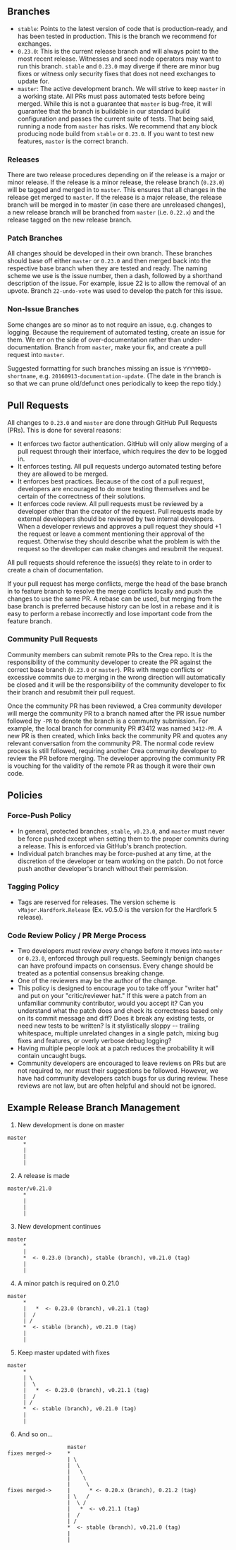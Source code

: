## Branches
- `stable`: Points to the latest version of code that is production-ready, and has been tested in production. This is the branch we recommend for exchanges.
- `0.23.0`: This is the current release branch and will always point to the most recent release. Witnesses and seed node operators may want to run this branch. `stable` and `0.23.0` may diverge if there are minor bug fixes or witness only security fixes that does not need exchanges to update for. 
- `master`: The active development branch. We will strive to keep `master` in a working state. All PRs must pass automated tests before being merged. While this is not a guarantee that `master` is bug-free, it will guarantee that the branch is buildable in our standard build configuration and passes the current suite of tests. That being said, running a node from `master` has risks.  We recommend that any block producing node build from `stable` or `0.23.0`. If you want to test new features, `master` is the correct branch.

### Releases

There are two release procedures depending on if the release is a major or minor release. If the release is a minor release, the release branch (`0.23.0`) will be tagged and merged in to `master`. This ensures that all changes in the release get merged to `master`. If the release is a major release, the release branch will be merged in to master (in case there are unreleased changes), a new release branch will be branched from `master` (i.e. `0.22.x`) and the release tagged on the new release branch.

### Patch Branches

All changes should be developed in their own branch. These branches should base off either `master` or `0.23.0` and then merged back into the respective base branch when they are tested and ready. The naming scheme we use is the issue number, then a dash, followed by a shorthand description of the issue. For example, issue 22 is to allow the removal of an upvote. Branch `22-undo-vote` was used to develop the patch for this issue.

### Non-Issue Branches

Some changes are so minor as to not require an issue, e.g. changes to logging. Because the requirement of automated testing, create an issue for them. We err on the side of over-documentation rather than under-documentation.  Branch from `master`, make your fix, and create a pull request into `master`.

Suggested formatting for such branches missing an issue is `YYYYMMDD-shortname`, e.g. `20160913-documentation-update`.  (The date in the branch is so that we can prune old/defunct ones periodically to keep the repo tidy.)

## Pull Requests

All changes to `0.23.0` and `master` are done through GitHub Pull Requests (PRs). This is done for several reasons:

- It enforces two factor authentication. GitHub will only allow merging of a pull request through their interface, which requires the dev to be logged in.
- It enforces testing. All pull requests undergo automated testing before they are allowed to be merged.
- It enforces best practices. Because of the cost of a pull request, developers are encouraged to do more testing themselves and be certain of the correctness of their solutions.
- It enforces code review. All pull requests must be reviewed by a developer other than the creator of the request. Pull requests made by external developers should be reviewed by two internal developers. When a developer reviews and approves a pull request they should +1 the request or leave a comment mentioning their approval of the request. Otherwise they should describe what the problem is with the request so the developer can make changes and resubmit the request.

All pull requests should reference the issue(s) they relate to in order to create a chain of documentation.

If your pull request has merge conflicts, merge the head of the base branch in to feature branch to resolve the merge conflicts locally and push the changes to use the same PR. A rebase can be used, but merging from the base branch is preferred because history can be lost in a rebase and it is easy to perform a rebase incorrectly and lose important code from the feature branch.

### Community Pull Requests

Community members can submit remote PRs to the Crea repo. It is the responsibility of the community developer to create the PR against the correct base branch (`0.23.0` or `master`). PRs with merge conflicts or excessive commits due to merging in the wrong direction will automatically be closed and it will be the responsibility of the community developer to fix their branch and resubmit their pull request.

Once the community PR has been reviewed, a Crea community developer will merge the community PR to a branch named after the PR issue number followed by `-PR` to denote the branch is a community submission. For example, the local branch for community PR #3412 was named `3412-PR`. A new PR is then created, which links back the community PR and quotes any relevant conversation from the community PR. The normal code review process is still followed, requiring another Crea community developer to review the PR before merging. The developer approving the community PR is vouching for the validity of the remote PR as though it were their own code.

## Policies

### Force-Push Policy

- In general, protected branches, `stable`, `v0.23.0`, and `master` must never be force pushed except when setting them to the proper commits during a release. This is enforced via GitHub's branch protection.
- Individual patch branches may be force-pushed at any time, at the discretion of the developer or team working on the patch. Do not force push another developer's branch without their permission.

### Tagging Policy

- Tags are reserved for releases. The version scheme is `vMajor.Hardfork.Release` (Ex. v0.5.0 is the version for the Hardfork 5 release).

### Code Review Policy / PR Merge Process

- Two developers *must* review *every* change before it moves into `master` or `0.23.0`, enforced through pull requests. Seemingly benign changes can have profound impacts on consensus. Every change should be treated as a potential consensus breaking change.
- One of the reviewers may be the author of the change.
- This policy is designed to encourage you to take off your "writer hat" and put on your "critic/reviewer hat."  If this were a patch from an unfamiliar community contributor, would you accept it?  Can you understand what the patch does and check its correctness based only on its commit message and diff? Does it break any existing tests, or need new tests to be written? Is it stylistically sloppy -- trailing whitespace, multiple unrelated changes in a single patch, mixing bug fixes and features, or overly verbose debug logging?
- Having multiple people look at a patch reduces the probability it will contain uncaught bugs.
- Community developers are encouraged to leave reviews on PRs but are not required to, nor must their suggestions be followed. However, we have had community developers catch bugs for us during review. These reviews are not law, but are often helpful and should not be ignored.

## Example Release Branch Management 

1. New development is done on master
```
master
     *
     |
     |
     |
```

2. A release is made
```
master/v0.21.0
     *
     |
     |
     |
```

3. New development continues
```
master
     *
     |
     *  <- 0.23.0 (branch), stable (branch), v0.21.0 (tag)
     |
     |
```

4. A minor patch is required on 0.21.0
```
master
     *
     |   *  <- 0.23.0 (branch), v0.21.1 (tag)
     |  /
     | /
     *  <- stable (branch), v0.21.0 (tag)
     |
     |
```

5. Keep master updated with fixes
```
master
     *
     | \
     |  \
     |   *  <- 0.23.0 (branch), v0.21.1 (tag)
     |  /
     | /
     *  <- stable (branch), v0.21.0 (tag)
     |
     |
```

6. And so on...
```
                   master
fixes merged->     *
                   | \
                   |  \
                   |   \
                   |    \
                   |     \
fixes merged->     |      * <- 0.20.x (branch), 0.21.2 (tag)
                   | \   /
                   |  \ /
                   |   *  <- v0.21.1 (tag)
                   |  /
                   | /
                   *  <- stable (branch), v0.21.0 (tag)
                   |
                   |
```
